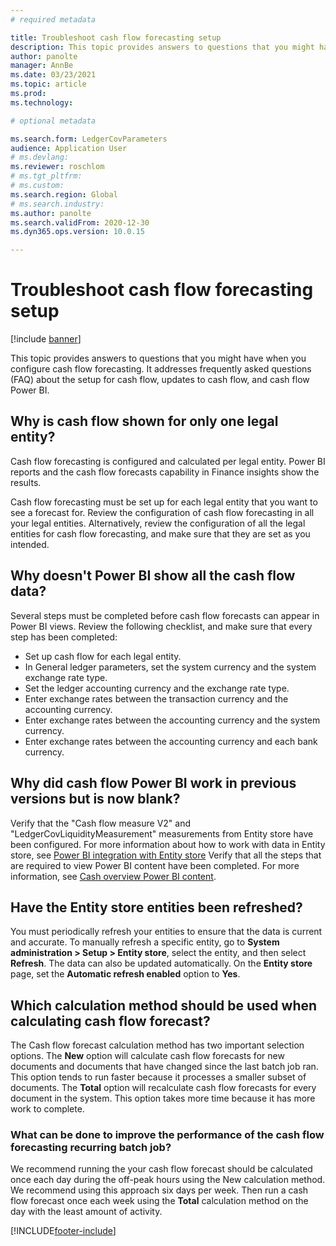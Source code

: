 ```yaml
---
# required metadata

title: Troubleshoot cash flow forecasting setup
description: This topic provides answers to questions that you might have when you configure cash flow forecasting. It addresses frequently asked questions (FAQ) about the setup for cash flow, updates to cash flow, and cash flow Power BI.
author: panolte
manager: AnnBe
ms.date: 03/23/2021
ms.topic: article
ms.prod: 
ms.technology: 

# optional metadata

ms.search.form: LedgerCovParameters
audience: Application User
# ms.devlang: 
ms.reviewer: roschlom
# ms.tgt_pltfrm: 
# ms.custom: 
ms.search.region: Global
# ms.search.industry: 
ms.author: panolte 
ms.search.validFrom: 2020-12-30
ms.dyn365.ops.version: 10.0.15

---
```


# Troubleshoot cash flow forecasting setup

[!include [banner](../includes/banner.md)]

This topic provides answers to questions that you might have when you configure cash flow forecasting. It addresses frequently asked questions (FAQ) about the setup for cash flow, updates to cash flow, and cash flow Power BI.

## Why is cash flow shown for only one legal entity?

Cash flow forecasting is configured and calculated per legal entity. Power BI reports and the cash flow forecasts capability in Finance insights show the results.

Cash flow forecasting must be set up for each legal entity that you want to see a forecast for. Review the configuration of cash flow forecasting in all your legal entities. Alternatively, review the configuration of all the legal entities for cash flow forecasting, and make sure that they are set as you intended.

## Why doesn't Power BI show all the cash flow data?

Several steps must be completed before cash flow forecasts can appear in Power BI views. Review the following checklist, and make sure that every step has been completed:

- Set up cash flow for each legal entity.
- In General ledger parameters, set the system currency and the system exchange rate type.
- Set the ledger accounting currency and the exchange rate type.
- Enter exchange rates between the transaction currency and the accounting currency.
- Enter exchange rates between the accounting currency and the system currency.
- Enter exchange rates between the accounting currency and each bank currency.

## Why did cash flow Power BI work in previous versions but is now blank?

Verify that the "Cash flow measure V2" and "LedgerCovLiquidityMeasurement" measurements from Entity store have been configured. For more information about how to work with data in Entity store, see [Power BI integration with Entity store](../../fin-ops-core/dev-itpro/analytics/power-bi-integration-entity-store.md) Verify that all the steps that are required to view Power BI content have been completed. For more information, see [Cash overview Power BI content](Cash-Overview-Power-BI-content.md).

## Have the Entity store entities been refreshed?

You must periodically refresh your entities to ensure that the data is current and accurate. To manually refresh a specific entity, go to **System administration \> Setup \> Entity store**, select the entity, and then select **Refresh**. The data can also be updated automatically. On the **Entity store** page, set the **Automatic refresh enabled** option to **Yes**.


## Which calculation method should be used when calculating cash flow forecast?

The Cash flow forecast calculation method has two important selection options.  The **New** option will calculate cash flow forecasts for new documents and documents that have changed since the last batch job ran. This option tends to run faster because it processes a smaller subset of documents. The **Total** option will recalculate cash flow forecasts for every document in the system. This option takes more time because it has more work to complete.

### What can be done to improve the performance of the cash flow forecasting recurring batch job?

We recommend running the your cash flow forecast should be calculated once each day during the off-peak hours using the New calculation method. We recommend using this approach six days per week. Then run a cash flow forecast once each week using the **Total** calculation method on the day with the least amount of activity.

[!INCLUDE[footer-include](../../includes/footer-banner.md)]

